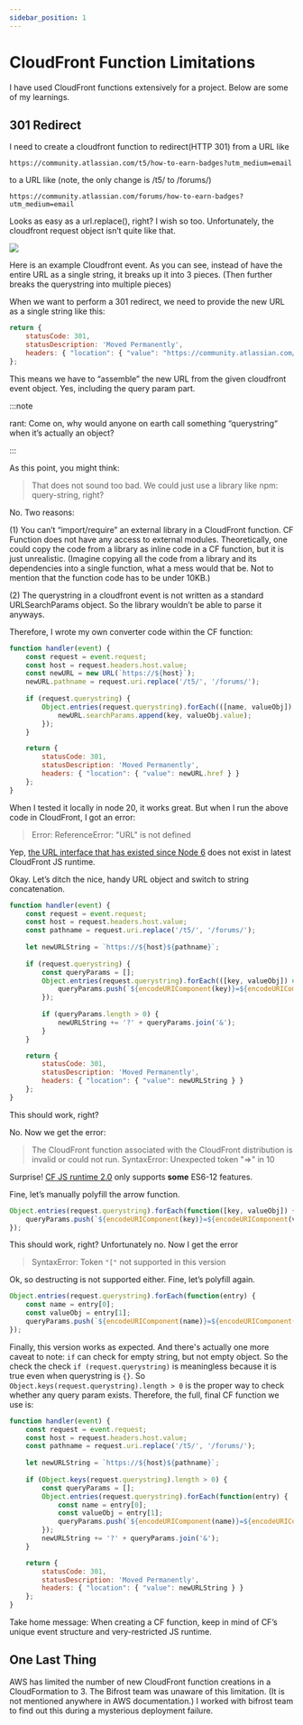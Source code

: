 ```yaml
---
sidebar_position: 1
---
```


# CloudFront Function Limitations

I have used CloudFront functions extensively for a project. Below are some of my learnings.

## 301 Redirect

I need to create a cloudfront function to redirect(HTTP 301) from a URL like

```
https://community.atlassian.com/t5/how-to-earn-badges?utm_medium=email
```

to a URL like (note, the only change is /t5/ to /forums/)

```
https://community.atlassian.com/forums/how-to-earn-badges?utm_medium=email
```

Looks as easy as a url.replace(), right? I wish so too. Unfortunately, the cloudfront request object isn’t quite like that.

![](/img/cloudfront-object.png)

Here is an example Cloudfront event. As you can see, instead of have the entire URL as a single string, it breaks up it into 3 pieces. (Then further breaks the querystring into multiple pieces)

When we want to perform a 301 redirect, we need to provide the new URL as a single string like this:

```javascript
return {
    statusCode: 301,
    statusDescription: 'Moved Permanently',
    headers: { "location": { "value": "https://community.atlassian.com/forums/how-to-earn-badges?utm_medium=email" } }
};
```

This means we have to “assemble” the new URL from the given cloudfront event object. Yes, including the query param part.

:::note

rant: Come on, why would anyone on earth call something “querystring“ when it’s actually an object?

:::

As this point, you might think:

> That does not sound too bad. We could just use a library like npm: query-string, right?

No. Two reasons:

(1) You can’t  “import/require” an external library in a CloudFront function. CF Function does not have any access to external modules. Theoretically, one could copy the code from a library as inline code in a CF function, but it is just unrealistic.  (Imagine copying all the code from a library and its dependencies into a single function, what a mess would that be. Not to mention that the function code has to be under 10KB.)

(2) The querystring in a cloudfront event is not written as a standard URLSearchParams object. So the library wouldn’t be able to parse it anyways.

Therefore, I wrote my own converter code within the CF function:

```javascript
function handler(event) {
    const request = event.request;
    const host = request.headers.host.value;
    const newURL = new URL(`https://${host}`);
    newURL.pathname = request.uri.replace('/t5/', '/forums/');
  
    if (request.querystring) {
        Object.entries(request.querystring).forEach(([name, valueObj]) => {
            newURL.searchParams.append(key, valueObj.value);
        });
    }

    return {
        statusCode: 301,
        statusDescription: 'Moved Permanently',
        headers: { "location": { "value": newURL.href } }
    };
}
```

When I tested it locally in node 20, it works great.  But when I run the above code in CloudFront, I got an error:

> Error: ReferenceError: "URL" is not defined

Yep, [the URL interface that has existed since Node 6](https://developer.mozilla.org/en-US/docs/Web/API/URL) does not exist in latest CloudFront JS runtime.

Okay. Let’s ditch the nice, handy URL object and switch to string concatenation.

```javascript
function handler(event) {
    const request = event.request;
    const host = request.headers.host.value;
    const pathname = request.uri.replace('/t5/', '/forums/');
    
    let newURLString = `https://${host}${pathname}`;
    
    if (request.querystring) {
        const queryParams = [];
        Object.entries(request.querystring).forEach(([key, valueObj]) => {
            queryParams.push(`${encodeURIComponent(key)}=${encodeURIComponent(valueObj.value)}`);
        });
        
        if (queryParams.length > 0) {
            newURLString += '?' + queryParams.join('&');
        }
    }

    return {
        statusCode: 301,
        statusDescription: 'Moved Permanently',
        headers: { "location": { "value": newURLString } }
    };
}
```

This should work, right?

No.  Now we get the error:

> The CloudFront function associated with the CloudFront distribution is invalid or could not run. SyntaxError: Unexpected token "=>" in 10

Surprise! [CF JS runtime 2.0](https://docs.aws.amazon.com/AmazonCloudFront/latest/DeveloperGuide/functions-javascript-runtime-20.html) only supports **some** ES6-12 features.

Fine, let’s manually polyfill the arrow function.

```javascript
Object.entries(request.querystring).forEach(function([key, valueObj]) {
    queryParams.push(`${encodeURIComponent(key)}=${encodeURIComponent(valueObj.value)}`);
});
```

This should work, right? Unfortunately no.  Now I get the error

> SyntaxError: Token `"["` not supported in this version

Ok, so destructing is not supported either. Fine, let’s polyfill again.

```javascript
Object.entries(request.querystring).forEach(function(entry) {
    const name = entry[0];
    const valueObj = entry[1];
    queryParams.push(`${encodeURIComponent(name)}=${encodeURIComponent(valueObj.value)}`);
});
```

Finally, this version works as expected. And there's actually one more caveat to note: `if` can check for empty string, but not empty object. So the check the check `if (request.querystring)` is meaningless because it is true even when querystring is `{}`. So `Object.keys(request.querystring).length > 0` is the proper way to check whether any query param exists. Therefore, the full, final CF function we use is:

```javascript
function handler(event) {
    const request = event.request;
    const host = request.headers.host.value;
    const pathname = request.uri.replace('/t5/', '/forums/');
    
    let newURLString = `https://${host}${pathname}`;
    
    if (Object.keys(request.querystring).length > 0) {
        const queryParams = [];
        Object.entries(request.querystring).forEach(function(entry) {
            const name = entry[0];
            const valueObj = entry[1];
            queryParams.push(`${encodeURIComponent(name)}=${encodeURIComponent(valueObj.value)}`);
        });
        newURLString += '?' + queryParams.join('&');
    }

    return {
        statusCode: 301,
        statusDescription: 'Moved Permanently',
        headers: { "location": { "value": newURLString } }
    };
}
```

Take home message: When creating a CF function, keep in mind of CF’s unique event structure and very-restricted JS runtime.



## One Last Thing

AWS has limited the number of new CloudFront function creations in a CloudFormation to 3. The Bifrost team was unaware of this limitation. (It is not mentioned anywhere in AWS documentation.) I worked with bifrost team to find out this during a mysterious deployment failure.
